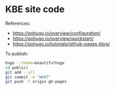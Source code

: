 # KBE site code

References:

- https://gohugo.io/overview/configuration/
- https://gohugo.io/overview/quickstart/
- https://gohugo.io/tutorials/github-pages-blog/


To publish:

```bash
hugo --theme=beautifulhugo
cd public/
git add --all
git commit -m "WHAT"
git push -f origin gh-pages
```
